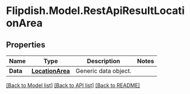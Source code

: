 # Flipdish.Model.RestApiResultLocationArea
## Properties

Name | Type | Description | Notes
------------ | ------------- | ------------- | -------------
**Data** | [**LocationArea**](LocationArea.md) | Generic data object. | 

[[Back to Model list]](../README.md#documentation-for-models) [[Back to API list]](../README.md#documentation-for-api-endpoints) [[Back to README]](../README.md)

